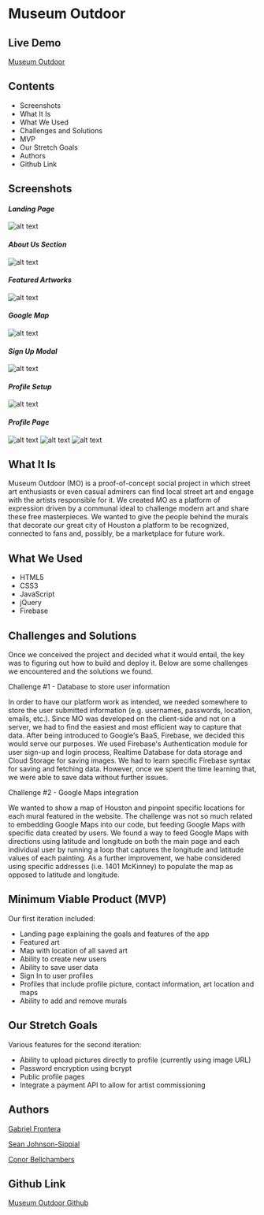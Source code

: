 # Museum Outdoor

## Live Demo
[Museum Outdoor](http://museum-outdoor.surge.sh/)

## Contents
  * Screenshots
  * What It Is
  * What We Used
  * Challenges and Solutions
  * MVP
  * Our Stretch Goals
  * Authors
  * Github Link

## Screenshots

#### _**Landing Page**_

![alt text](https://github.com/Unclechamps/MuseumOutdoorFinal/blob/master/css/pics/Screenshots/Screen%20Shot%202018-07-09%20at%2012.22.30%20PM.png?raw=true)

#### _**About Us Section**_

![alt text](https://github.com/Unclechamps/MuseumOutdoorFinal/blob/master/css/pics/Screenshots/Screen%20Shot%202018-07-09%20at%2012.23.22%20PM.png?raw=true)

#### _**Featured Artworks**_

![alt text](https://github.com/Unclechamps/MuseumOutdoorFinal/blob/master/css/pics/Screenshots/Screen%20Shot%202018-07-09%20at%2012.23.46%20PM.png?raw=true)

#### _**Google Map**_

![alt text](https://github.com/Unclechamps/MuseumOutdoorFinal/blob/master/css/pics/Screenshots/Screen%20Shot%202018-07-09%20at%2012.24.01%20PM.png?raw=true)

#### _**Sign Up Modal**_
![alt text](https://github.com/Unclechamps/MuseumOutdoorFinal/blob/master/css/pics/Screenshots/Screen%20Shot%202018-07-09%20at%2012.24.17%20PM.png?raw=true)

#### _**Profile Setup**_

![alt text](https://github.com/Unclechamps/MuseumOutdoorFinal/blob/master/css/pics/Screenshots/Screen%20Shot%202018-07-09%20at%2012.24.45%20PM.png?raw=true)

#### _**Profile Page**_
![alt text](https://github.com/Unclechamps/MuseumOutdoorFinal/blob/master/css/pics/Screenshots/Screen%20Shot%202018-07-09%20at%2012.25.12%20PM.png?raw=true)
![alt text](https://github.com/Unclechamps/MuseumOutdoorFinal/blob/master/css/pics/Screenshots/Screen%20Shot%202018-07-09%20at%2012.25.28%20PM.png?raw=true)
![alt text](https://github.com/Unclechamps/MuseumOutdoorFinal/blob/master/css/pics/Screenshots/Screen%20Shot%202018-07-09%20at%2012.25.45%20PM.png?raw=true)

## What It Is
Museum Outdoor (MO) is a proof-of-concept social project in which street art enthusiasts or even casual admirers can find local street art and engage with the artists responsible for it. We created MO as a platform of expression driven by a communal ideal to challenge modern art and share these free masterpieces. We wanted to give the people behind the murals that decorate our great city of Houston a platform to be recognized, connected to fans and, possibly, be a marketplace for future work.

## What We Used
  * HTML5
  * CSS3
  * JavaScript
  * jQuery
  * Firebase
  
## Challenges and Solutions

Once we conceived the project and decided what it would entail, the key was to figuring out how to build and deploy it. Below are some challenges we encountered and the solutions we found.

Challenge #1 - Database to store user information

In order to have our platform work as intended, we needed somewhere to store the user submitted information (e.g. usernames, passwords, location, emails, etc.). Since MO was developed on the client-side and not on a server, we had to find the easiest and most efficient way to capture that data. After being introduced to Google's BaaS, Firebase, we decided this would serve our purposes. We used Firebase's Authentication module for user sign-up and login process, Realtime Database for data storage and Cloud Storage for saving images. We had to learn specific Firebase syntax for saving and fetching data. However, once we spent the time learning that, we were able to save data without further issues.

Challenge #2 - Google Maps integration

We wanted to show a map of Houston and pinpoint specific locations for each mural featured in the website. The challenge was not so much related to embedding Google Maps into our code, but feeding Google Maps with specific data created by users. We found a way to feed Google Maps with directions using latitude and longitude on both the main page and each individual user by running a loop that captures the longitude and latitude values of each painting. As a further improvement, we habe considered using specific addresses (i.e. 1401 McKinney) to populate the map as opposed to latitude and longitude.

## Minimum Viable Product (MVP)

Our first iteration included:

  * Landing page explaining the goals and features of the app
  * Featured art
  * Map with location of all saved art
  * Ability to create new users
  * Ability to save user data
  * Sign In to user profiles
  * Profiles that include profile picture, contact information, art location and maps
  * Ability to add and remove murals
  
## Our Stretch Goals

Various features for the second iteration:

  * Ability to upload pictures directly to profile (currently using image URL)
  * Password encryption using bcrypt
  * Public profile pages
  * Integrate a payment API to allow for artist commissioning
  
## Authors

   [Gabriel Frontera](https://github.com/Unclechamps)
   
   [Sean Johnson-Sippial](https://github.com/jetsetta) 
   
   [Conor Bellchambers](https://github.com/Conorrific)  

## Github Link

[Museum Outdoor Github](https://github.com/Unclechamps/MuseumOutdoorFinal)


